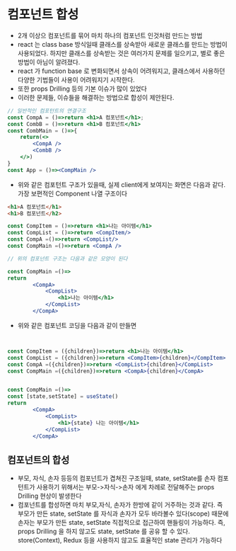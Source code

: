 # 컴포넌트 합성

- 2개 이상으 컴포넌트를 묶어 마치 하나의 컴포넌트 인것처럼 만드는 방법
- react 는 class base 방식일때 클래스를 상속받아 새로운 클래스를 만드는 방법이 사용되었다. 하지만 클래스를 상속받는 것은 여러가지 문제를 일으키고, 별로 좋은 방법이 아님이 알려졌다.
- react 가 function base 로 변화되면서 상속이 어려워지고, 클래스에서 사용하던 다양한 기법들이 사용이 어려워지기 시작한다.
- 또한 props Drilling 등의 기본 이슈가 많이 있었다
- 이러한 문제들, 이슈들을 해결하는 방법으로 합성이 제안된다.

```jsx
// 일반적인 컴포턴트의 연결구조
const CompA = ()=>return <h1>A 컴포넌트</h1>;
const CombB = ()=>return <h1>B 컴포넌트</h1>
const CombMain = ()=>{
    return(<>
        <CompA />
        <CombB />
    </>)
}
const App = ()=><CompMain />
```

- 위와 같은 컴포턴트 구조가 있을때, 실제 client에게 보여지는 화면은 다음과 같다. 가장 보편적인 Component 나열 구조이다

```html
<h1>A 컴포넌트</h1>
<h1>B 컴포넌트</h2>
```

```jsx
const CompItem = ()=>return <h1>나는 아이템</h1>
const CompList = ()=>return <CompItem/>
const CompA =()=>return <CompList/>
const CompMain =()=>return <CompA />

// 위의 컴포넌트 구조는 다음과 같은 모양이 된다

const CompMain =()=>
return
        <CompA>
            <CompList>
                <h1>나는 아이템</h1>
            </CompList>
        </CompA>
```

- 위와 같은 컴포넌트 코딩을 다음과 같이 만들면

```jsx


const CompItem = ({children})=>return <h1>나는 아이템</h1>
const CompList = ({children})=>return <CompItem>{children}</CompItem>
const CompA =({children})=>return <CompList>{children}</CompList>
const CompMain =({children})=>return <CompA>{children}</CompA>


const CompMain =()=>
const [state,setState] = useState()
return
        <CompA>
            <CompList>
                <h1>{state} 나는 아이템</h1>
            </CompList>
        </CompA>
```

## 컴포넌트의 합성

- 부모, 자식, 손자 등등의 컴포넌트가 겹쳐진 구조일때, state, setState를 손자 컴포턴트가 사용하기 위해서는 부모->자식->손자 에게 차례로 전달해주는 props Drilling 현상이 발생한다
- 컴포넌트를 합성하면 마치 부모,자식, 손자가 한방에 같이 거주하는 것과 같다. 즉 부모가 만든 state, setState 를 자식과 손자가 모두 바라볼수 있다(scope) 때문에 손자는 부모가 만든 state, setState 직접적으로 접근하여 핸들링이 가능하다. 즉, props Drilling 을 하지 않고도 state, setState 를 공유 할 수 있다. store(Context), Redux 등을 사용하지 않고도 효율적인 state 관리가 가능하다
